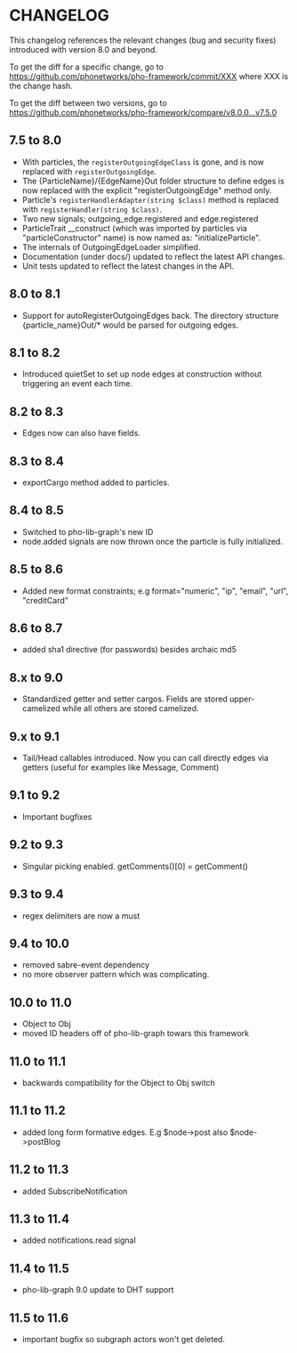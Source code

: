 # CHANGELOG

This changelog references the relevant changes (bug and security fixes) introduced with version 8.0 and beyond.

To get the diff for a specific change, go to https://github.com/phonetworks/pho-framework/commit/XXX where XXX is the change hash.

To get the diff between two versions, go to https://github.com/phonetworks/pho-framework/compare/v8.0.0...v7.5.0

## 7.5 to 8.0

* With particles, the ```registerOutgoingEdgeClass``` is gone, and is now replaced with ```registerOutgoingEdge```.
* The {ParticleName}/{EdgeName}Out folder structure to define edges is now replaced with the explicit "registerOutgoingEdge" method only.
* Particle's ```registerHandlerAdapter(string $class)``` method is replaced with ```registerHandler(string $class)```.
* Two new signals; outgoing_edge.registered and edge.registered
* ParticleTrait \_\_construct (which was imported by particles via "particleConstructor" name) is now named as: "initializeParticle".
* The internals of OutgoingEdgeLoader simplified.
* Documentation (under docs/) updated to reflect the latest API changes.
* Unit tests updated to reflect the latest changes in the API.

## 8.0 to 8.1

* Support for autoRegisterOutgoingEdges back. The directory structure {particle_name}Out/\* would be parsed for outgoing edges.


## 8.1 to 8.2 
* Introduced quietSet to set up node edges at construction without triggering an event each time.

## 8.2 to 8.3
* Edges now can also have fields.

## 8.3 to 8.4
* exportCargo method added to particles.

## 8.4 to 8.5
* Switched to pho-lib-graph's new ID
* node.added signals are now thrown once the particle is fully initialized.

## 8.5 to 8.6
* Added new format constraints; e.g format="numeric",  "ip", "email", "url", "creditCard"

## 8.6 to 8.7
* added sha1 directive (for passwords) besides archaic md5

## 8.x to 9.0
* Standardized getter and setter cargos. Fields are stored upper-camelized while all others are stored camelized.

## 9.x to 9.1
* Tail/Head callables introduced. Now you can call directly edges via getters (useful for examples like Message, Comment)

## 9.1 to 9.2
* Important bugfixes

## 9.2 to 9.3
* Singular picking enabled. getComments()[0] = getComment()

## 9.3 to 9.4
* regex delimiters are now a must

## 9.4 to 10.0
* removed sabre-event dependency
* no more observer pattern which was complicating.

## 10.0 to 11.0
* Object to Obj
* moved ID headers off of pho-lib-graph towars this framework

## 11.0 to 11.1
* backwards compatibility for the Object to Obj switch

## 11.1 to 11.2
* added long form formative edges. E.g $node->post also $node->postBlog

## 11.2 to 11.3
* added SubscribeNotification

## 11.3 to 11.4
* added notifications.read signal

## 11.4 to 11.5
* pho-lib-graph 9.0 update to DHT support

## 11.5 to 11.6
* important bugfix so subgraph actors won't get deleted.